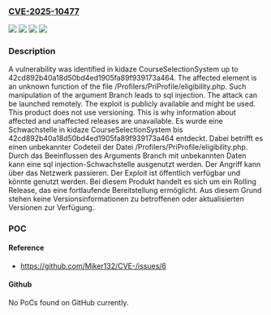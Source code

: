 ### [CVE-2025-10477](https://cve.mitre.org/cgi-bin/cvename.cgi?name=CVE-2025-10477)
![](https://img.shields.io/static/v1?label=Product&message=CourseSelectionSystem&color=blue)
![](https://img.shields.io/static/v1?label=Version&message=42cd892b40a18d50bd4ed1905fa89f939173a464%20&color=brightgreen)
![](https://img.shields.io/static/v1?label=Vulnerability&message=Injection&color=brightgreen)
![](https://img.shields.io/static/v1?label=Vulnerability&message=SQL%20Injection&color=brightgreen)

### Description

A vulnerability was identified in kidaze CourseSelectionSystem up to 42cd892b40a18d50bd4ed1905fa89f939173a464. The affected element is an unknown function of the file /Profilers/PriProfile/eligibility.php. Such manipulation of the argument Branch leads to sql injection. The attack can be launched remotely. The exploit is publicly available and might be used. This product does not use versioning. This is why information about affected and unaffected releases are unavailable.
Es wurde eine Schwachstelle in kidaze CourseSelectionSystem bis 42cd892b40a18d50bd4ed1905fa89f939173a464 entdeckt. Dabei betrifft es einen unbekannter Codeteil der Datei /Profilers/PriProfile/eligibility.php. Durch das Beeinflussen des Arguments Branch mit unbekannten Daten kann eine sql injection-Schwachstelle ausgenutzt werden. Der Angriff kann über das Netzwerk passieren. Der Exploit ist öffentlich verfügbar und könnte genutzt werden. Bei diesem Produkt handelt es sich um ein Rolling Release, das eine fortlaufende Bereitstellung ermöglicht. Aus diesem Grund stehen keine Versionsinformationen zu betroffenen oder aktualisierten Versionen zur Verfügung.

### POC

#### Reference
- https://github.com/Miker132/CVE-/issues/6

#### Github
No PoCs found on GitHub currently.


